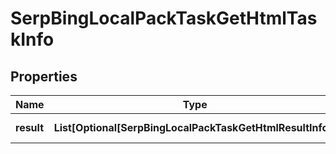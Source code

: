# SerpBingLocalPackTaskGetHtmlTaskInfo


## Properties

| Name | Type | Description | Notes |
|------------ | ------------- | ------------- | -------------|
**result** | **List[Optional[SerpBingLocalPackTaskGetHtmlResultInfo]]** | array of results |[optional]|